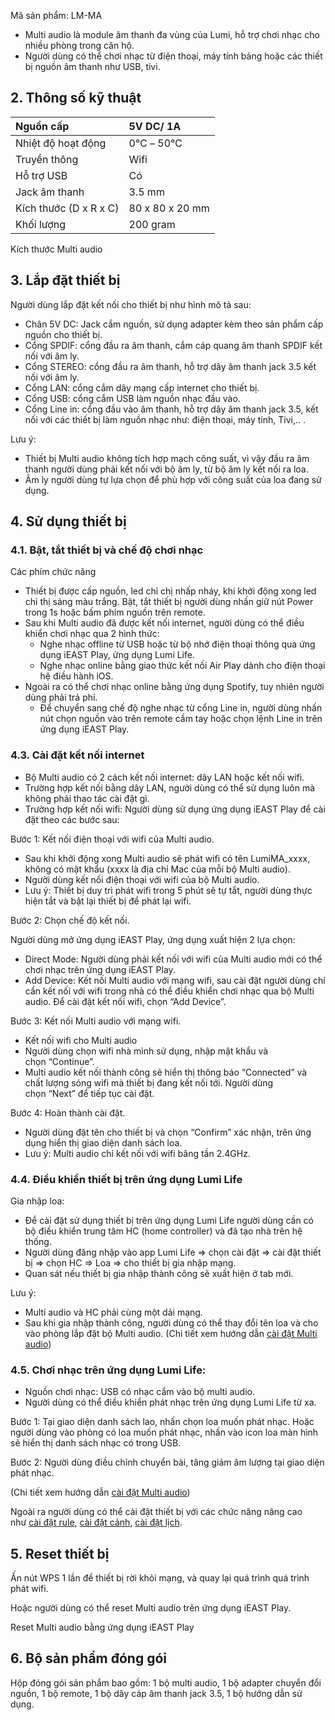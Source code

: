 ﻿Mã sản phẩm: LM-MA

- Multi audio là module âm thanh đa vùng của Lumi, hỗ trợ chơi nhạc cho nhiều phòng trong căn hộ.
- Người dùng có thể chơi nhạc từ điện thoại, máy tính bảng hoặc các thiết bị nguồn âm thanh như USB, tivi.
## **2. Thông số kỹ thuật**

|Nguồn cấp|5V DC/ 1A|
| :- | :- |
|Nhiệt độ hoạt động|0℃ – 50℃|
|Truyền thông|Wifi|
|Hỗ trợ USB|Có|
|Jack âm thanh|3\.5 mm|
|Kích thước (D x R x C)|80 x 80 x 20 mm|
|Khối lượng|200 gram|

Kích thước Multi audio
## **3. Lắp đặt thiết bị**
Người dùng lắp đặt kết nối cho thiết bị như hình mô tả sau:

- Chân 5V DC: Jack cắm nguồn, sử dụng adapter kèm theo sản phẩm cấp nguồn cho thiết bị.
- Cổng SPDIF: cổng đầu ra âm thanh, cắm cáp quang âm thanh SPDIF kết nối với âm ly.
- Cổng STEREO: cổng đầu ra âm thanh, hỗ trợ dây âm thanh jack 3.5 kết nối với âm ly.
- Cổng LAN: cổng cắm dây mạng cấp internet cho thiết bị.
- Cổng USB: cổng cắm USB làm nguồn nhạc đầu vào.
- Cổng Line in: cổng đầu vào âm thanh, hỗ trợ dây âm thanh jack 3.5, kết nối với các thiết bị làm nguồn nhạc như: điện thoại, máy tính, Tivi,.. .

Lưu ý:

- Thiết bị Multi audio không tích hợp mạch công suất, vì vậy đầu ra âm thanh người dùng phải kết nối với bộ âm ly, từ bộ âm ly kết nối ra loa.
- Âm ly người dùng tự lựa chọn để phù hợp với công suất của loa đang sử dụng.
## **4. Sử dụng thiết bị**
### **4.1. Bật, tắt thiết bị và chế độ chơi nhạc**
Các phím chức năng

- Thiết bị được cấp nguồn, led chỉ chị nhấp nháy, khi khởi động xong led chỉ thị sáng màu trắng. Bật, tắt thiết bị người dùng nhấn giữ nút Power trong 1s hoặc bấm phím nguồn trên remote.
- Sau khi Multi audio đã được kết nối internet, người dùng có thể điều khiển chơi nhạc qua 2 hình thức:
  - Nghe nhạc offline từ USB hoặc từ bộ nhớ điện thoại thông qua ứng dụng iEAST Play, ứng dụng Lumi Life.
  - Nghe nhạc online bằng giao thức kết nối Air Play dành cho điện thoại hệ điều hành iOS.
- Ngoài ra có thể chơi nhạc online bằng ứng dụng Spotify, tuy nhiên người dùng phải trả phí.
  - Để chuyển sang chế độ nghe nhạc từ cổng Line in, người dùng nhấn nút chọn nguồn vào trên remote cầm tay hoặc chọn lệnh Line in trên ứng dụng iEAST Play.
### **4.3. Cài đặt kết nối internet**
- Bộ Multi audio có 2 cách kết nối internet: dây LAN hoặc kết nối wifi.
- Trường hợp kết nối bằng dây LAN, người dùng có thể sử dụng luôn mà không phải thao tác cài đặt gì.
- Trường hợp kết nối wifi: Người dùng sử dụng ứng dụng iEAST Play để cài đặt theo các bước sau:

Bước 1: Kết nối điện thoại với wifi của Multi audio.

- Sau khi khởi động xong Multi audio sẽ phát wifi có tên LumiMA\_xxxx, không có mật khẩu (xxxx là địa chỉ Mac của mỗi bộ Multi audio).
- Người dùng kết nối điện thoại với wifi của bộ Multi audio.
- Lưu ý: Thiết bị duy trì phát wifi trong 5 phút sẽ tự tắt, người dùng thực hiện tắt và bật lại thiết bị để phát lại wifi.

Bước 2: Chọn chế độ kết nối.

Người dùng mở ứng dụng iEAST Play, ứng dụng xuất hiện 2 lựa chọn:

- Direct Mode: Người dùng phải kết nối với wifi của Multi audio mới có thể chơi nhạc trên ứng dụng iEAST Play.
- Add Device: Kết nối Multi audio với mạng wifi, sau cài đặt người dùng chỉ cần kết nối với wifi trong nhà có thể điều khiển chơi nhạc qua bộ Multi audio.
  Để cài đặt kết nối wifi, chọn “Add Device”.

Bước 3: Kết nối Multi audio với mạng wifi.

- Kết nối wifi cho Multi audio
- Người dùng chọn wifi nhà mình sử dụng, nhập mật khẩu và chọn “Continue”.
- Multi audio kết nối thành công sẽ hiển thị thông báo “Connected” và chất lượng sóng wifi mà thiết bị đang kết nối tới. Người dùng chọn “Next” để tiếp tục cài đặt.

Bước 4: Hoàn thành cài đặt.

- Người dùng đặt tên cho thiết bị và chọn “Confirm” xác nhận, trên ứng dụng hiển thị giao diện danh sách loa.
- Lưu ý: Multi audio chỉ kết nối với wifi băng tần 2.4GHz.
### **4.4. Điều khiển thiết bị trên ứng dụng Lumi Life**
Gia nhập loa:

- Để cài đặt sử dụng thiết bị trên ứng dụng Lumi Life người dùng cần có bộ điều khiển trung tâm HC (home controller) và đã tạo nhà trên hệ thống.
- Người dùng đăng nhập vào app Lumi Life => chọn cài đặt => cài đặt thiết bị => chọn HC => Loa => cho thiết bị gia nhập mạng.
- Quan sát nếu thiết bị gia nhập thành công sẽ xuất hiện ở tab mới.

Lưu ý:

- Multi audio và HC phải cùng một dải mạng.
- Sau khi gia nhập thành công, người dùng có thể thay đổi tên loa và cho vào phòng lắp đặt bộ Multi audio.
  (Chi tiết xem hướng dẫn [cài đặt Multi audio](https://support.lumi.vn/docs/hdsd/ung_dung_lumi_life/cau_hinh_he_thong/cai_dat_multi_audio))
### **4.5. Chơi nhạc trên ứng dụng Lumi Life:**
- Nguồn chơi nhạc: USB có nhạc cắm vào bộ multi audio.
- Người dùng có thể điều khiển phát nhạc trên ứng dụng Lumi Life từ xa.

Bước 1: Tại giao diện danh sách lao, nhấn chọn loa muốn phát nhạc. Hoặc người dùng vào phòng có loa muốn phát nhạc, nhấn vào icon loa màn hình sẽ hiển thị danh sách nhạc có trong USB.

Bước 2: Người dùng điều chỉnh chuyển bài, tăng giảm âm lượng tại giao diện phát nhạc.

(Chi tiết xem hướng dẫn [cài đặt Multi audio](https://support.lumi.vn/docs/hdsd/ung_dung_lumi_life/cau_hinh_he_thong/cai_dat_multi_audio#ch%C6%A1i-nh%E1%BA%A1c-tr%C3%AAn-%E1%BB%A9ng-d%E1%BB%A5ng-lumi-life))

Ngoài ra người dùng có thể cài đặt thiết bị với các chức năng nâng cao như [cài đặt rule](https://support.lumi.vn/docs/hdsd/ung_dung_lumi_life/cau_hinh_he_thong/cai_dat_rule), [cài đặt cảnh](https://support.lumi.vn/docs/hdsd/ung_dung_lumi_life/cau_hinh_he_thong/cai_dat_canh), [cài đặt lịch](https://support.lumi.vn/docs/hdsd/ung_dung_lumi_life/cau_hinh_he_thong/hen_gio_thiet_bi).
## **5. Reset thiết bị**
Ấn nút WPS 1 lần để thiết bị rời khỏi mạng, và quay lại quá trình quá trình phát wifi.

Hoặc người dùng có thể reset Multi audio trên ứng dụng iEAST Play.

Reset Multi audio bằng ứng dụng iEAST Play
## **6. Bộ sản phẩm đóng gói**
Hộp đóng gói sản phẩm bao gồm: 1 bộ multi audio, 1 bộ adapter chuyển đổi nguồn, 1 bộ remote, 1 bộ dây cáp âm thanh jack 3.5, 1 bộ hướng dẫn sử dụng.
